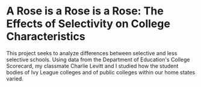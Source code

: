# A Rose is a Rose is a Rose: The Effects of Selectivity on College Characteristics
This project seeks to analyze differences between selective and less selective schools. Using data from the Department of Education's College Scorecard, my classmate Charlie Levitt and I studied how the student bodies of Ivy League colleges and of public colleges within our home states varied.
